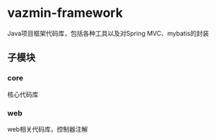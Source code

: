 # vazmin-framework

Java项目框架代码库，包括各种工具以及对Spring MVC、mybatis的封装

## 子模块 

### core 
核心代码库 

### web 
web相关代码库，控制器注解
